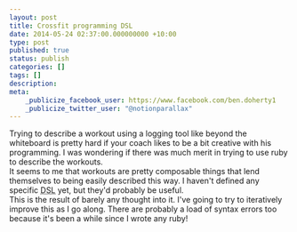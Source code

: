 ```yaml
---
layout: post
title: Crossfit programming DSL
date: 2014-05-24 02:37:00.000000000 +10:00
type: post
published: true
status: publish
categories: []
tags: []
description:
meta:
    _publicize_facebook_user: https://www.facebook.com/ben.doherty1
    _publicize_twitter_user: "@notionparallax"
---
```


<p>Trying to describe a workout using a logging tool like beyond the whiteboard is pretty hard if your coach likes to be a bit creative with his programming. I was wondering if there was much merit in trying to use ruby to describe the workouts.<br />
It seems to me that workouts are pretty composable things that lend themselves to being easily described this way. I haven't defined any specific <acronym title="domain specific language">DSL</acronym> yet, but they'd probably be useful.<br />
This is the result of barely any thought into it. I've going to try to iteratively improve this as I go along. There are probably a load of syntax errors too because it's been a while since I wrote any ruby!<br />
<script src="https://gist.github.com/notionparallax/06b0a47db36f58e804a4.js"></script></p>
